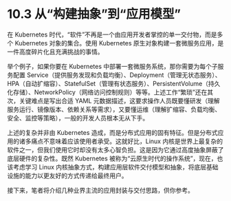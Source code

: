 # 10.3 从“构建抽象”到“应用模型”

在 Kubernetes 时代，“软件”不再是一个由应用开发者掌控的单一交付物，而是多个 Kubernetes 对象的集合。使用 Kubernetes 原生对象构建一套微服务应用，是一件高度碎片化且充满挑战的事情。

举个例子，如果你要在 Kubernetes 中部署一套微服务系统，那你需要为每个子服务配置 Service（提供服务发现和负载均衡）、Deployment（管理无状态服务）、HPA（自动扩缩容）、StatefulSet（管理有状态服务）、PersistentVolume（持久化存储）、NetworkPolicy（网络访问控制规则）等等。上述工作“繁琐”还在其次，关键难点是写出合适 YAML 元数据描述，这要求操作人员既要懂研发（理解服务运行、镜像版本、依赖关系等需求），又要懂运维（理解扩缩容、负载均衡、安全、监控等策略），一般的开发人员根本无从下手。

上述的复杂并非由 Kubernetes 造成，而是分布式应用的固有特征。但是分布式应用的诸多痛点不意味着应该使用者承受。这就好比，Linux 内核是世界上最复杂的软件之一，但我们使用它时却没有太多心智负担。这是因为它通过高度抽象屏蔽了底层硬件的复杂性。既然 Kubernetes 被称为“云原生时代的操作系统”，现在，也该考虑学习 Linux 内核抽象方式，构建应用层软件交付模型和抽象，将底层基础设施的能力以更友好的方式传递给最终用户。

接下来，笔者将介绍几种业界主流的应用封装与交付思路，供你参考。